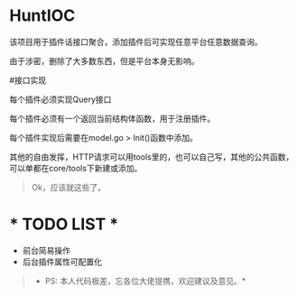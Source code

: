 # HuntIOC


该项目用于插件话接口聚合，添加插件后可实现任意平台任意数据查询。

由于涉密，删除了大多数东西，但是平台本身无影响。


#接口实现

每个插件必须实现Query接口

每个插件必须有一个返回当前结构体函数，用于注册插件。 

每个插件实现后需要在model.go > Init()函数中添加。

其他的自由发挥，HTTP请求可以用tools里的，也可以自己写，其他的公共函数，可以单都在core/tools下新建或添加。

> Ok，应该就这些了。



# * TODO LIST * 
- 前台简易操作
- 后台插件属性可配置化

> * PS: 本人代码极差，忘各位大佬提携，欢迎建议及意见。*
